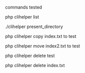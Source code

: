 commands tested 

php clihelper list 

./clihelper present_directory 

php clihelper copy index.txt to test 

php clihelper move index2.txt to test 

php clihelper delete test 

php clihelper delete index.txt
